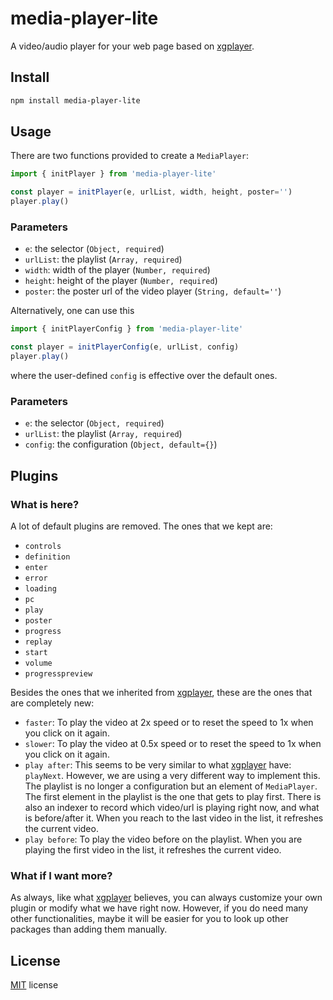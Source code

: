# media-player-lite
A video/audio player for your web page based on [xgplayer](https://github.com/bytedance/xgplayer).

## Install
```zsh
npm install media-player-lite
```
## Usage
There are two functions provided to create a `MediaPlayer`:
```javascript
import { initPlayer } from 'media-player-lite'

const player = initPlayer(e, urlList, width, height, poster='')
player.play()
```
### Parameters
- `e`: the selector (`Object, required`)
- `urlList`: the playlist (`Array, required`)
- `width`: width of the player (`Number, required`)
- `height`: height of the player (`Number, required`)
- `poster`: the poster url of the video player (`String, default=''`)

Alternatively, one can use this
```javascript
import { initPlayerConfig } from 'media-player-lite'

const player = initPlayerConfig(e, urlList, config)
player.play()
```
where the user-defined `config` is effective over the default ones.
### Parameters
- `e`: the selector (`Object, required`)
- `urlList`: the playlist (`Array, required`)
- `config`: the configuration (`Object, default={}`)

## Plugins
### What is here?
A lot of default plugins are removed. The ones that we kept are:
- `controls`
- `definition`
- `enter`
- `error`
- `loading`
- `pc`
- `play`
- `poster`
- `progress`
- `replay`
- `start`
- `volume`
- `progresspreview`

Besides the ones that we inherited from [xgplayer](https://github.com/bytedance/xgplayer), these are the ones that are completely new:
- `faster`: To play the video at 2x speed or to reset the speed to 1x when you click on it again.
- `slower`: To play the video at 0.5x speed or to reset the speed to 1x when you click on it again.
- `play after`: This seems to be very similar to what [xgplayer](https://github.com/bytedance/xgplayer) have: `playNext`. However, we are using a very different way to implement this. The playlist is no longer a configuration but an element of `MediaPlayer`. The first element in the playlist is the one that gets to play first. There is also an indexer to record which video/url is playing right now, and what is before/after it. When you reach to the last video in the list, it refreshes the current video.
- `play before`: To play the video before on the playlist. When you are playing the first video in the list, it refreshes the current video.
### What if I want more?
As always, like what [xgplayer](https://github.com/bytedance/xgplayer) believes, you can always customize your own plugin or modify what we have right now. However, if you do need many other functionalities, maybe it will be easier for you to look up other packages than adding them manually.

## License
[MIT](./LICENSE) license

